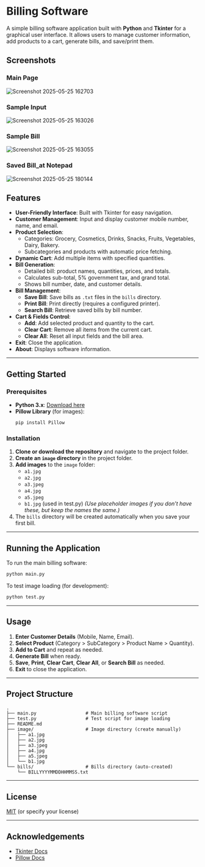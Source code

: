 # Billing Software

A simple billing software application built with **Python** and **Tkinter** for a graphical user interface. It allows users to manage customer information, add products to a cart, generate bills, and save/print them.

## Screenshots

### Main Page
![Screenshot 2025-05-25 162703](https://github.com/user-attachments/assets/15c87e2e-af8a-43c3-a2cd-bdd249cef1d5)

### Sample Input
![Screenshot 2025-05-25 163026](https://github.com/user-attachments/assets/13b71ff9-3cd9-4037-a488-3322cbd06f21)

### Sample Bill
![Screenshot 2025-05-25 163055](https://github.com/user-attachments/assets/085392cd-8647-40c4-a308-47dc7341ee6e)

### Saved Bill_at Notepad
![Screenshot 2025-05-25 180144](https://github.com/user-attachments/assets/d1383c46-3d49-4bca-a770-ec68b43e7061)


## Features

- **User-Friendly Interface**: Built with Tkinter for easy navigation.
- **Customer Management**: Input and display customer mobile number, name, and email.
- **Product Selection**: 
    - Categories: Grocery, Cosmetics, Drinks, Snacks, Fruits, Vegetables, Dairy, Bakery.
    - Subcategories and products with automatic price fetching.
- **Dynamic Cart**: Add multiple items with specified quantities.
- **Bill Generation**:
    - Detailed bill: product names, quantities, prices, and totals.
    - Calculates sub-total, 5% government tax, and grand total.
    - Shows bill number, date, and customer details.
- **Bill Management**:
    - **Save Bill**: Save bills as `.txt` files in the `bills` directory.
    - **Print Bill**: Print directly (requires a configured printer).
    - **Search Bill**: Retrieve saved bills by bill number.
- **Cart & Fields Control**:
    - **Add**: Add selected product and quantity to the cart.
    - **Clear Cart**: Remove all items from the current cart.
    - **Clear All**: Reset all input fields and the bill area.
- **Exit**: Close the application.
- **About**: Displays software information.

---

## Getting Started

### Prerequisites

- **Python 3.x**: [Download here](https://www.python.org/downloads/)
- **Pillow Library** (for images):
    ```bash
    pip install Pillow
    ```

### Installation

1. **Clone or download the repository** and navigate to the project folder.
2. **Create an `image` directory** in the project folder.
3. **Add images** to the `image` folder:
    - `a1.jpg`
    - `a2.jpg`
    - `a3.jpeg`
    - `a4.jpg`
    - `a5.jpeg`
    - `b1.jpg` (used in test.py)
    *(Use placeholder images if you don’t have these, but keep the names the same.)*
4. The `bills` directory will be created automatically when you save your first bill.

---

## Running the Application

To run the main billing software:

```bash
python main.py
```

To test image loading (for development):

```bash
python test.py
```

---

## Usage

1. **Enter Customer Details** (Mobile, Name, Email).
2. **Select Product** (Category > SubCategory > Product Name > Quantity).
3. **Add to Cart** and repeat as needed.
4. **Generate Bill** when ready.
5. **Save**, **Print**, **Clear Cart**, **Clear All**, or **Search Bill** as needed.
6. **Exit** to close the application.

---

## Project Structure

```
.
├── main.py                  # Main billing software script
├── test.py                  # Test script for image loading
├── README.md
├── image/                   # Image directory (create manually)
│   ├── a1.jpg
│   ├── a2.jpg
│   ├── a3.jpeg
│   ├── a4.jpg
│   ├── a5.jpeg
│   └── b1.jpg
└── bills/                   # Bills directory (auto-created)
    └── BILLYYYYMMDDHHMMSS.txt
```

---

## License

[MIT](LICENSE) (or specify your license)

---

## Acknowledgements

- [Tkinter Docs](https://docs.python.org/3/library/tkinter.html)
- [Pillow Docs](https://pillow.readthedocs.io/en/stable/)
